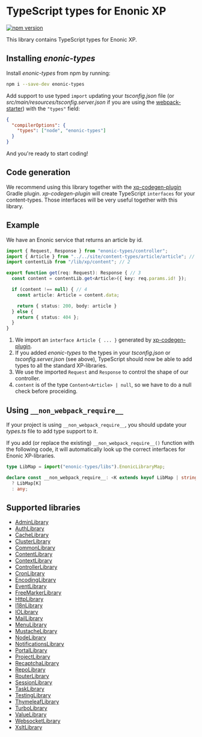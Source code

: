 # TypeScript types for Enonic XP

[![npm version](https://badge.fury.io/js/enonic-types.svg)](https://badge.fury.io/js/enonic-types)

This library contains TypeScript types for Enonic XP.

## Installing *enonic-types*

Install *enonic-types* from npm by running:

```bash
npm i --save-dev enonic-types
```

Add support to use typed `import` updating your *tsconfig.json* file (or *src/main/resources/tsconfig.server.json* if 
you are using the [webpack-starter](https://github.com/enonic/starter-webpack)) with the `"types"` field:

```json
{
  "compilerOptions": {
    "types": ["node", "enonic-types"]
  }
}

```

And you're ready to start coding!

## Code generation

We recommend using this library together with the [xp-codegen-plugin](https://github.com/ItemConsulting/xp-codegen-plugin) Gradle plugin. *xp-codegen-plugin* will create TypeScript `interfaces` for your content-types. Those interfaces will be very useful together with this library.

## Example

We have an Enonic service that returns an article by id.

```typescript
import { Request, Response } from "enonic-types/controller";
import { Article } from "../../site/content-types/article/article"; // 1
import contentLib from "/lib/xp/content"; // 2

export function get(req: Request): Response { // 3
  const content = contentLib.get<Article>({ key: req.params.id! });

  if (content !== null) { // 4
    const article: Article = content.data;

    return { status: 200, body: article }
  } else {
    return { status: 404 };
  }
}
```

 1. We import an `interface Article { ... }` generated by [xp-codegen-plugin](https://github.com/ItemConsulting/xp-codegen-plugin).
 2. If you added *enonic-types* to the types in your *tsconfig.json* or *tsconfig.server.json*  (see above), TypeScript should now
    be able to add types to all the standard XP-libraries.
 3. We use the imported `Request` and `Response` to control the shape of our controller.
 4. `content` is of the type `Content<Article> | null`, so we have to do a null check before proceiding.
 
## Using `__non_webpack_require__`

If your project is using `__non_webpack_require__`, you should update your *types.ts* file to add type support to it.

If you add (or replace the existing)
`__non_webpack_require__()` function with the following code, it will automatically look up the correct interfaces for 
Enonic XP-libraries. 

```typescript
type LibMap = import("enonic-types/libs").EnonicLibraryMap;

declare const __non_webpack_require__: <K extends keyof LibMap | string = string>(path: K) => K extends keyof LibMap
  ? LibMap[K]
  : any;
```
 
## Supported libraries

 * [AdminLibrary](./src/admin.ts)
 * [AuthLibrary](./src/auth.ts)
 * [CacheLibrary](./src/cache.ts)
 * [ClusterLibrary](./src/cluster.ts)
 * [CommonLibrary](./src/common.ts)
 * [ContentLibrary](./src/content.ts)
 * [ContextLibrary](./src/context.ts)
 * [ControllerLibrary](./src/controller.ts)
 * [CronLibrary](./src/cron.ts)
 * [EncodingLibrary](./src/encoding.ts)
 * [EventLibrary](./src/event.ts)
 * [FreeMarkerLibrary](./src/freemarker.ts)
 * [HttpLibrary](./src/http.ts)
 * [I18nLibrary](./src/i18n.ts)
 * [IOLibrary](./src/io.ts)
 * [MailLibrary](./src/mail.ts)
 * [MenuLibrary](./src/menu.ts)
 * [MustacheLibrary](./src/mustache.ts)
 * [NodeLibrary](./src/node.ts)
 * [NotificationsLibrary](./src/notifications.ts)
 * [PortalLibrary](./src/portal.ts)
 * [ProjectLibrary](./src/project.ts)
 * [RecaptchaLibrary](./src/recaptcha.ts)
 * [RepoLibrary](./src/repo.ts) 
 * [RouterLibrary](./src/router.ts) 
 * [SessionLibrary](./src/session.ts) 
 * [TaskLibrary](./src/task.ts) 
 * [TestingLibrary](./src/testing.ts) 
 * [ThymeleafLibrary](./src/thymeleaf.ts)
 * [TurboLibrary](./src/turbo.ts)
 * [ValueLibrary](./src/value.ts)
 * [WebsocketLibrary](./src/websocket.ts)
 * [XsltLibrary](./src/xslt.ts)
